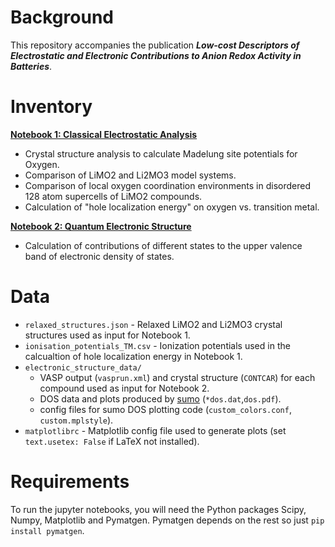 # Background
This repository accompanies the publication **_Low-cost Descriptors of Electrostatic and Electronic Contributions to Anion Redox Activity in Batteries_**. 

# Inventory 
**[Notebook 1: Classical Electrostatic Analysis](https://github.com/FaradayInstitution/redox_descriptors/blob/master/Notebooks/Notebook_1-madelung_analysis.ipynb)** 

- Crystal structure analysis to calculate Madelung site potentials for Oxygen.
- Comparison of LiMO2 and Li2MO3 model systems. 
- Comparison of local oxygen coordination environments in disordered 128 atom supercells of LiMO2 compounds.
- Calculation of "hole localization energy" on oxygen vs. transition metal.

**[Notebook 2: Quantum Electronic Structure](https://github.com/FaradayInstitution/redox_descriptors/blob/master/Notebooks/Notebook_2-DOS_analysis.ipynb)**

- Calculation of contributions of different states to the upper valence band of electronic density of states.


# Data
- `relaxed_structures.json`  - Relaxed LiMO2 and Li2MO3 crystal structures used as input for Notebook 1. 
- `ionisation_potentials_TM.csv` - Ionization potentials used in the calcualtion of hole localization energy in Notebook 1.
- `electronic_structure_data/`
	- VASP output (`vasprun.xml`) and crystal structure (`CONTCAR`) for each compound used as input for Notebook 2.
	- DOS data and plots produced by [sumo](https://github.com/SMTG-UCL/sumo) (`*dos.dat`,`dos.pdf`). 
	- config files for sumo DOS plotting code (`custom_colors.conf`, `custom.mplstyle`). 
- `matplotlibrc` - Matplotlib config file used to generate plots (set `text.usetex: False` if LaTeX not installed).

# Requirements
To run the jupyter notebooks, you will need the Python packages Scipy, Numpy, Matplotlib and Pymatgen. Pymatgen depends on the rest so just `pip install pymatgen`.

